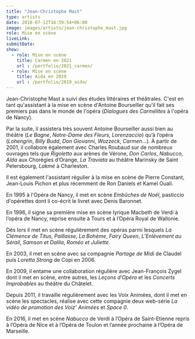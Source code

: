 ```yaml
---
title: "Jean-Christophe Mast"
type: artists
date: 2018-07-12T16:59:54+06:00
image: images/artists/jean-christophe_mast.jpg
role: Mise en scène
liveLink: 
submitDate: 
show:
  - role: Mise en scène
    title: Carmen en 2021
    url : /portfolio/2021_carmen/  
  - role: Mise en scène
    title: Aïda en 2019
    url : /portfolio/2019_aida/
---
```


Jean-Christophe Mast a suivi des études littéraires et théâtrales. 
C'est en tant qu'assistant à la mise en scène d'Antoine Bourseiller qu'il fait ses premiers pas dans le monde de l'opéra 
(*Dialogues des Carmélites* à l'opéra de Nancy).

Par la suite, il assistera très souvent Antoine Bourseiller aussi bien au théâtre (*Le Bagne*, *Notre-Dame des Fleurs*, 
*Lorenzaccio*) qu’à l’opéra (*Lohengrin*, *Billy Budd*, *Don Giovanni*, *Wozzeck*, *Carmen*...). 
À partir de 2001, il collabore également avec Charles Roubaud sur de nombreux ouvrages tels que *Rigoletto* 
aux arènes de Vérone, *Don Carlos*, *Nabucco*, *Aïda* aux Chorégies d’Orange, *La Traviata* au théâtre Marinsky 
de Saint Petersbourg, *Lakmé* à Charleston.

Il est également l'assistant régulier à la mise en scène de Pierre Constant, Jean-Louis Pichon 
et plus récemment de Ron Daniels et Kamel Ouali.

En 1995 à l'Opéra de Nancy, il met en scène *Embûches de Noël*, pasticcio d'opérettes dont il co-écrit le livret avec Denis Baronnet.

En 1996, il signe sa première mise en scène lyrique Macbeth de Verdi à l’opéra de Nancy, reprise ensuite à Tours et 
à l’Opéra Royal de Wallonie.

Dès lors il met en scène régulièrement des opéras parmi lesquels *La Clémence de Titus*, *Paillasse*, *La Bohème*, 
*Fairy Queen*, *L’Enlèvement au Sérail*, *Samson et Dalila*, *Roméo et Juliette*.

En 2003, il met en scène avec sa compagnie *Partage de Midi* de Claudel puis *Loretta Strong* de Copi en 2006.

En 2009, il entame une collaboration régulière avec Jean-François Zygel dont il met en scène, entre autres, 
les *Leçons d’Opéra* et les *Concerts Improbables* au théâtre du Châtelet.

Depuis 2011, il travaille régulièrement avec les Voix Animées, dont il met en scène les spectacles, 
réalise avec cette compagnie deux web-série *La vidéo de promotion des Voiz’ Animées* et *Space 0*.

En 2016, il met en scène *Nabucco* de Verdi à l’Opéra de Saint-Etienne repris à l’Opéra de Nice et 
à l’Opéra de Toulon et l’année prochaine à l’Opéra de Marseille.
